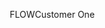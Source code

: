 FLOWCustomer One
<!DOCTYPE html>
<html lang="en">
<head>
    <meta charset="UTF-8">
    <meta name="viewport" content="width=device-width, initial-scale=1.0">
    <title>Peach State Truck Sales - Visit Logger</title>
    <style>
        * {
            margin: 0;
            padding: 0;
            box-sizing: border-box;
        }
        
        body {
            font-family: -apple-system, BlinkMacSystemFont, 'Segoe UI', 'Roboto', sans-serif;
            background-color: #f9fafb;
        }
        
        .header {
            background: linear-gradient(135deg, #2563eb 0%, #1d4ed8 100%);
            color: white;
            padding: 1rem;
            display: flex;
            justify-content: space-between;
            align-items: center;
        }
        
        .header h1 {
            font-size: 1.25rem;
            font-weight: bold;
        }
        
        .privacy-btn {
            background: #10b981;
            color: white;
            padding: 0.5rem 1rem;
            border-radius: 1rem;
            border: none;
            font-size: 0.875rem;
        }
        
        .privacy-btn.private {
            background: #374151;
        }
        
        .ai-section {
            background: linear-gradient(135deg, #3b82f6 0%, #2563eb 100%);
            color: white;
            padding: 1rem;
        }
        
        .ai-header {
            display: flex;
            justify-content: space-between;
            align-items: center;
            margin-bottom: 0.5rem;
        }
        
        .rep-select {
            background: rgba(255, 255, 255, 0.2);
            color: white;
            border: 1px solid rgba(255, 255, 255, 0.3);
            padding: 0.5rem;
            border-radius: 0.25rem;
            font-size: 0.875rem;
        }
        
        .rep-select option {
            color: #374151;
        }
        
        .stats {
            display: grid;
            grid-template-columns: repeat(3, 1fr);
            gap: 0.75rem;
            margin: 1rem;
        }
        
        .stat-card {
            background: white;
            padding: 1rem;
            border-radius: 0.5rem;
            box-shadow: 0 1px 3px 0 rgba(0, 0, 0, 0.1);
            text-align: center;
        }
        
        .stat-number {
            font-size: 2rem;
            font-weight: bold;
            color: #1f2937;
        }
        
        .stat-label {
            font-size: 0.75rem;
            color: #6b7280;
            margin-top: 0.25rem;
        }
        
        .search-section {
            margin: 1rem;
        }
        
        .search-bar {
            display: flex;
            gap: 0.5rem;
        }
        
        .search-input {
            flex: 1;
            padding: 0.75rem;
            border: 1px solid #d1d5db;
            border-radius: 0.5rem;
            font-size: 1rem;
        }
        
        .add-btn {
            background: #10b981;
            color: white;
            padding: 0.75rem 1rem;
            border: none;
            border-radius: 0.5rem;
            font-weight: 500;
            cursor: pointer;
        }
        
        .customer-list {
            margin: 1rem;
        }
        
        .section-title {
            font-weight: 600;
            margin-bottom: 0.75rem;
            color: #374151;
        }
        
        .customer-card {
            background: white;
            border-radius: 0.5rem;
            box-shadow: 0 1px 3px 0 rgba(0, 0, 0, 0.1);
            margin-bottom: 0.75rem;
            overflow: hidden;
        }
        
        .customer-btn {
            width: 100%;
            text-align: left;
            border: none;
            background: none;
            padding: 1rem;
            cursor: pointer;
            transition: background-color 0.2s;
        }
        
        .customer-btn:hover {
            background-color: #eff6ff;
        }
        
        .customer-header {
            display: flex;
            align-items: center;
            gap: 0.5rem;
            margin-bottom: 0.25rem;
            flex-wrap: wrap;
        }
        
        .customer-name {
            font-size: 1.125rem;
            font-weight: 600;
            color: #111827;
        }
        
        .status-badge {
            font-size: 0.75rem;
            padding: 0.25rem 0.5rem;
            border-radius: 9999px;
            font-weight: 500;
        }
        
        .status-customer {
            background: #dcfce7;
            color: #166534;
        }
        
        .status-prospect {
            background: #fed7aa;
            color: #9a3412;
        }
        
        .customer-details {
            font-size: 0.875rem;
            color: #4b5563;
            line-height: 1.5;
        }
        
        .customer-meta {
            display: flex;
            gap: 0.75rem;
            font-size: 0.75rem;
            color: #6b7280;
            margin-top: 0.25rem;
        }
        
        .intelligence-preview {
            background: linear-gradient(135deg, #eff6ff 0%, #f3f4f6 100%);
            border-top: 1px solid #e5e7eb;
            padding: 0.75rem 1rem;
            font-size: 0.875rem;
        }
        
        .intel-item {
            display: flex;
            align-items: flex-start;
            gap: 0.5rem;
            margin-bottom: 0.5rem;
        }
        
        .intel-label {
            font-weight: 500;
            color: #374151;
        }
        
        .intel-text {
            color: #4b5563;
        }
        
        /* Modal Styles */
        .modal {
            position: fixed;
            top: 0;
            left: 0;
            width: 100%;
            height: 100%;
            background: rgba(0, 0, 0, 0.5);
            display: flex;
            justify-content: center;
            align-items: center;
            z-index: 1000;
            padding: 1rem;
        }
        
        .modal-content {
            background: white;
            border-radius: 0.5rem;
            padding: 1.5rem;
            width: 100%;
            max-width: 500px;
            max-height: 80vh;
            overflow-y: auto;
        }
        
        .modal-header {
            font-size: 1.25rem;
            font-weight: bold;
            margin-bottom: 1rem;
            color: #111827;
        }
        
        .form-group {
            margin-bottom: 1rem;
        }
        
        .form-input {
            width: 100%;
            padding: 0.75rem;
            border: 1px solid #d1d5db;
            border-radius: 0.5rem;
            font-size: 1rem;
        }
        
        .form-select {
            width: 100%;
            padding: 0.75rem;
            border: 1px solid #d1d5db;
            border-radius: 0.5rem;
            font-size: 1rem;
            background: white;
        }
        
        .modal-buttons {
            display: flex;
            gap: 0.5rem;
            margin-top: 1.5rem;
        }
        
        .btn-primary {
            flex: 1;
            padding: 0.75rem;
            background: #10b981;
            color: white;
            border: none;
            border-radius: 0.5rem;
            font-weight: 500;
            cursor: pointer;
        }
        
        .btn-primary:disabled {
            background: #9ca3af;
            cursor: not-allowed;
        }
        
        .btn-secondary {
            flex: 1;
            padding: 0.75rem;
            background: transparent;
            color: #6b7280;
            border: none;
            border-radius: 0.5rem;
            cursor: pointer;
        }
        
        /* Visit screen styles */
        .visit-header {
            background: #10b981;
            color: white;
            padding: 1rem;
        }
        
        .visit-title {
            font-size: 0.875rem;
            opacity: 0.9;
        }
        
        .visit-customer {
            font-size: 1.25rem;
            font-weight: bold;
        }
        
        .visit-meta {
            font-size: 0.75rem;
            margin-top: 0.25rem;
        }
        
        .intelligence-panel {
            background: linear-gradient(135deg, #2563eb 0%, #1d4ed8 100%);
            color: white;
            padding: 1rem;
        }
        
        .intel-header {
            display: flex;
            align-items: center;
            gap: 0.5rem;
            margin-bottom: 0.75rem;
            font-weight: 600;
        }
        
        .intel-cards {
            display: flex;
            flex-direction: column;
            gap: 0.5rem;
        }
        
        .intel-card {
            background: rgba(255, 255, 255, 0.2);
            padding: 0.5rem;
            border-radius: 0.25rem;
            font-size: 0.875rem;
        }
        
        .visit-form {
            padding: 1rem;
            display: flex;
            flex-direction: column;
            gap: 1rem;
        }
        
        .form-section {
            background: white;
            padding: 1rem;
            border-radius: 0.5rem;
            box-shadow: 0 1px 3px 0 rgba(0, 0, 0, 0.1);
        }
        
        .form-label {
            font-size: 0.875rem;
            font-weight: 500;
            color: #374151;
            margin-bottom: 0.5rem;
            display: block;
        }
        
        .form-textarea {
            width: 100%;
            padding: 0.75rem;
            border: 1px solid #d1d5db;
            border-radius: 0.5rem;
            min-height: 100px;
            font-family: inherit;
            font-size: 1rem;
            resize: vertical;
        }
        
        .outcome-grid {
            display: grid;
            grid-template-columns: repeat(2, 1fr);
            gap: 0.5rem;
        }
        
        .outcome-btn {
            padding: 0.75rem;
            border: 1px solid #d1d5db;
            border-radius: 0.5rem;
            background: #f9fafb;
            font-size: 0.875rem;
            cursor: pointer;
            transition: all 0.2s;
        }
        
        .outcome-btn.selected {
            background: #dbeafe;
            border-color: #3b82f6;
            color: #1d4ed8;
        }
        
        .followup-btn {
            width: 100%;
            padding: 1rem;
            border: 2px solid #d1d5db;
            border-radius: 0.5rem;
            background: white;
            cursor: pointer;
            transition: all 0.2s;
        }
        
        .followup-btn.active {
            border-color: #f97316;
            background: #fff7ed;
            color: #ea580c;
            font-weight: 500;
        }
        
        .complete-btn {
            width: 100%;
            padding: 1rem;
            background: #10b981;
            color: white;
            border: none;
            border-radius: 0.5rem;
            font-size: 1.125rem;
            font-weight: bold;
            cursor: pointer;
        }
        
        .hidden {
            display: none;
        }
        
        @media (max-width: 768px) {
            .header {
                flex-direction: column;
                gap: 0.5rem;
            }
            
            .ai-header {
                flex-direction: column;
                gap: 0.5rem;
            }
            
            .outcome-grid {
                grid-template-columns: 1fr;
            }
            
            .customer-meta {
                flex-direction: column;
                gap: 0.25rem;
            }
        }
    </style>
</head>
<body>
    <!-- Home Screen -->
    <div id="homeScreen">
        <!-- Header -->
        <div class="header">
            <h1>🚛 Peach State Truck Sales</h1>
            <button class="privacy-btn" id="privacyBtn">👁️ Sharing</button>
        </div>
        
        <!-- AI Assistant Section -->
        <div class="ai-section">
            <div class="ai-header">
                <div>
                    <div style="font-weight: 600; margin-bottom: 0.25rem;">✨ Truck Sales AI Assistant</div>
                </div>
                <select class="rep-select" id="repSelect">
                    <option value="mike">Mike Sullivan - Norcross Truck Sales Rep</option>
                    <option value="sarah">Sarah Johnson - Norcross Truck Sales Rep</option>
                    <option value="david">David Wilson - Norcross Truck Sales Rep</option>
                    <option value="lisa">Lisa Martinez - Norcross Truck Sales Rep</option>
                </select>
            </div>
            <div style="font-size: 0.875rem; opacity: 0.9;">Customer intelligence and equipment recommendations ready</div>
        </div>
        
        <!-- Stats -->
        <div class="stats">
            <div class="stat-card">
                <div class="stat-number" id="visitsToday">0</div>
                <div class="stat-label">Visits Today</div>
            </div>
            <div class="stat-card">
                <div class="stat-number" id="peachStateCustomers">2</div>
                <div class="stat-label">Peach State Customer</div>
            </div>
            <div class="stat-card">
                <div class="stat-number" id="prospects">1</div>
                <div class="stat-label">Prospect</div>
            </div>
        </div>
        
        <!-- Search -->
        <div class="search-section">
            <div class="search-bar">
                <input type="text" class="search-input" placeholder="Search accounts..." id="searchInput">
                <button class="add-btn" id="addBtn">+ Add</button>
            </div>
        </div>
        
        <!-- Customer List -->
        <div class="customer-list">
            <div class="section-title">Visits (<span id="accountCount">3</span> accounts for <span id="currentDate"></span>)</div>
            <div id="customerContainer">
                <!-- Customers will be loaded here -->
            </div>
        </div>
    </div>
    
    <!-- Add Customer Modal -->
    <div id="addCustomerModal" class="modal hidden">
        <div class="modal-content">
            <div class="modal-header">Add New Customer Account</div>
            <form id="addCustomerForm">
                <div class="form-group">
                    <input type="text" class="form-input" placeholder="Company Name *" id="companyName" required>
                </div>
                <div class="form-group">
                    <input type="text" class="form-input" placeholder="Contact Name & Title" id="contactName">
                </div>
                <div class="form-group">
                    <input type="tel" class="form-input" placeholder="Phone" id="contactPhone">
                </div>
                <div class="form-group">
                    <input type="email" class="form-input" placeholder="Email" id="contactEmail">
                </div>
                <div class="form-group">
                    <input type="text" class="form-input" placeholder="Address" id="contactAddress">
                </div>
                <div class="form-group">
                    <select class="form-select" id="fleetType">
                        <option value="OTR/Long Haul">OTR/Long Haul</option>
                        <option value="Regional Delivery">Regional Delivery</option>
                        <option value="Local/P&D">Local/P&D</option>
                        <option value="Vocational/Construction">Vocational/Construction</option>
                        <option value="Last Mile/Local">Last Mile/Local</option>
                        <option value="Owner-Operator">Owner-Operator</option>
                    </select>
                </div>
                <div class="form-group">
                    <input type="number" class="form-input" placeholder="Current Fleet Size" id="fleetSize">
                </div>
                <div class="form-group">
                    <input type="text" class="form-input" placeholder="Current Truck Brands (Freightliner, Peterbilt, etc.)" id="truckBrands">
                </div>
                <div class="modal-buttons">
                    <button type="submit" class="btn-primary" id="submitCustomer">Add Customer & Start Visit</button>
                    <button type="button" class="btn-secondary" id="cancelAdd">Cancel</button>
                </div>
            </form>
        </div>
    </div>
    
    <!-- Visit Screen -->
    <div id="visitScreen" class="hidden">
        <!-- Visit Header -->
        <div class="visit-header">
            <div class="visit-title">Customer Visit in Progress</div>
            <div class="visit-customer" id="visitCustomerName">Customer Name</div>
            <div class="visit-meta" id="visitCustomerMeta">Fleet Type • Size</div>
        </div>
        
        <!-- Customer Intelligence -->
        <div class="intelligence-panel" id="intelligencePanel">
            <div class="intel-header">
                🚛 Customer Intelligence
            </div>
            <div class="intel-cards" id="intelCards">
                <!-- Intelligence will be loaded here -->
            </div>
        </div>
        
        <!-- AI Sales Tips -->
        <div style="background: #fef3c7; border-left: 4px solid #f59e0b; padding: 1rem;" id="salesTips">
            <div style="display: flex; gap: 0.5rem;">
                <div style="color: #d97706;">✨</div>
                <div>
                    <div style="font-weight: 600; color: #374151; margin-bottom: 0.25rem;">Sales Tip:</div>
                    <div style="color: #4b5563; font-size: 0.875rem;" id="salesTipText">🚛 Lead with: New equipment available - perfect for their operation</div>
                </div>
            </div>
        </div>
        
        <!-- Visit Form -->
        <div class="visit-form">
            <!-- Visit Discussion -->
            <div class="form-section">
                <div style="display: flex; justify-content: space-between; align-items: center; margin-bottom: 0.5rem;">
                    <label class="form-label">Visit Discussion</label>
                    <button type="button" style="color: #3b82f6; text-decoration: underline; border: none; background: none; font-size: 0.875rem; cursor: pointer;">
                        🎤 Voice Notes
                    </button>
                </div>
                <textarea class="form-textarea" placeholder="Equipment discussed, customer needs, concerns..." id="visitNotes"></textarea>
            </div>
            
            <!-- Visit Outcome -->
            <div class="form-section">
                <label class="form-label">Truck Sales Visit Outcome</label>
                <div class="outcome-grid">
                    <button type="button" class="outcome-btn" onclick="selectOutcome(this, 'Truck Quote Requested')">📋 Truck Quote Requested</button>
                    <button type="button" class="outcome-btn" onclick="selectOutcome(this, 'Truck Demo Scheduled')">🚛 Truck Demo Scheduled</button>
                    <button type="button" class="outcome-btn" onclick="selectOutcome(this, 'Parts & Service Discussion')">🔧 Parts & Service Discussion</button>
                    <button type="button" class="outcome-btn" onclick="selectOutcome(this, 'Trade-In Evaluation')">💰 Trade-In Evaluation</button>
                    <button type="button" class="outcome-btn" onclick="selectOutcome(this, 'Financing Discussion')">💳 Financing Discussion</button>
                    <button type="button" class="outcome-btn" onclick="selectOutcome(this, 'Customer Relationship Building')">🤝 Customer Relationship Building</button>
                </div>
            </div>
            
            <!-- Follow-up -->
            <button type="button" class="followup-btn" id="followupBtn" onclick="toggleFollowup()">
                Need Follow-up?
            </button>
            
            <!-- Complete Visit -->
            <button type="button" class="complete-btn" onclick="completeVisit()">Complete Customer Visit</button>
        </div>
    </div>

    <script>
        // Global variables
        let currentCustomer = null;
        let currentRep = 'mike';
        let selectedOutcome = '';
        let needsFollowup = false;
        let visitCount = 0;
        let privacyMode = false;
        
        // Customer database for each rep
        const customerDatabase = {
            mike: [
                {
                    id: 1,
                    name: 'TransPacific Logistics',
                    contact: 'James Mitchell - VP Operations',
                    phone: '(404) 555-0123',
                    email: 'jmitchell@transpac.com',
                    address: '3455 Peachtree Industrial Blvd, Atlanta, GA',
                    fleetType: 'OTR/Long Haul',
                    fleetSize: 247,
                    truckBrands: 'Freightliner, Western Star',
                    status: 'Peach State Customer',
                    serviceContract: 'Premium - Expires March 2025',
                    lastVisit: '2 days ago',
                    hasIntelligence: true,
                    intelligence: {
                        needs: '15-20 Cascadia units for Q2 expansion',
                        specs: 'Detroit DD15, DT12 automatic, 72" sleeper',
                        decision: 'James Mitchell (VP) specs equipment',
                        tradeIns: '47 units approaching trade-in age (2019-2020)',
                        opportunity: '🔥 Immediate: 2020 fleet reaching 5-year replacement'
                    }
                },
                {
                    id: 2,
                    name: 'Southern Freight Lines',
                    contact: 'Robert Johnson - Fleet Manager',
                    phone: '(770) 555-0234',
                    email: 'rjohnson@southern.com',
                    address: '2100 Marietta Hwy, Canton, GA',
                    fleetType: 'Regional Delivery',
                    fleetSize: 89,
                    truckBrands: 'Freightliner',
                    status: 'Peach State Customer',
                    serviceContract: 'Basic - Month-to-month',
                    lastVisit: '1 week ago',
                    hasIntelligence: true,
                    intelligence: {
                        needs: 'Upgrading 10 regional units',
                        specs: 'Day cabs, Detroit DD13, manual preferred',
                        decision: 'Robert makes all decisions',
                        tradeIns: 'Keeps trucks 7-8 years typically',
                        opportunity: '📈 Growth: Adding new Amazon routes'
                    }
                },
                {
                    id: 3,
                    name: 'Quick Haul Express',
                    contact: 'Tom Anderson - President',
                    phone: '(404) 555-0789',
                    email: 'tanderson@quickhaul.com',
                    address: '890 Commerce Dr, Decatur, GA',
                    fleetType: 'Regional Delivery',
                    fleetSize: 35,
                    truckBrands: 'Peterbilt',
                    status: 'Prospect',
                    serviceContract: 'None - Using Rush',
                    lastVisit: 'First meeting scheduled',
                    hasIntelligence: false
                }
            ],
            sarah: [
                {
                    id: 4,
                    name: 'Metro Delivery Services',
                    contact: 'David Park - Owner',
                    phone: '(678) 555-0456',
                    email: 'dpark@metrodelivery.com',
                    address: '1200 Satellite Blvd, Duluth, GA',
                    fleetType: 'Last Mile/Local',
                    fleetSize: 45,
                    truckBrands: 'Freightliner M2, Ford',
                    status: 'Peach State Customer',
                    serviceContract: 'None',
                    lastVisit: '2 weeks ago',
                    hasIntelligence: false
                },
                {
                    id: 5,
                    name: 'Atlanta Express Corp',
                    contact: 'Michelle Davis - Operations Manager',
                    phone: '(770) 555-0890',
                    email: 'mdavis@atlantaexpress.com',
                    address: '5600 Jimmy Carter Blvd, Norcross, GA',
                    fleetType: 'OTR/Long Haul',
                    fleetSize: 156,
                    truckBrands: 'Freightliner, Volvo',
                    status: 'Peach State Customer',
                    serviceContract: 'Premium - Active',
                    lastVisit: '5 days ago',
                    hasIntelligence: true,
                    intelligence: {
                        needs: '25 Cascadia units for new contracts',
                        specs: 'Detroit DD15, DT12 automatic, 72" sleeper',
                        decision: 'Michelle Davis handles specifications',
                        tradeIns: '2019-2020 Freightliners ready for trade',
                        opportunity: '🚛 Immediate: Ready to order 25 units'
                    }
                },
                {
                    id: 6,
                    name: 'North Georgia Transport',
                    contact: 'Kevin Brown - Fleet Director',
                    phone: '(678) 555-0234',
                    email: 'kbrown@ngtr.com',
                    address: '2400 Pleasant Hill Rd, Duluth, GA',
                    fleetType: 'Regional Delivery',
                    fleetSize: 28,
                    truckBrands: 'International',
                    status: 'Prospect',
                    serviceContract: 'None',
                    lastVisit: 'Cold call planned',
                    hasIntelligence: false
                }
            ],
            david: [
                {
                    id: 7,
                    name: 'Georgia Freight Solutions',
                    contact: 'Maria Rodriguez - Fleet Director',
                    phone: '(770) 555-0567',
                    email: 'mrodriguez@gafreight.com',
                    address: '4500 Logistics Way, Kennesaw, GA',
                    fleetType: 'OTR/Long Haul',
                    fleetSize: 78,
                    truckBrands: 'Kenworth, Mack',
                    status: 'Prospect',
                    serviceContract: 'None',
                    lastVisit: 'Cold call last month',
                    hasIntelligence: false
                },
                {
                    id: 8,
                    name: 'Peachtree Logistics',
                    contact: 'Brian Thompson - VP Fleet',
                    phone: '(404) 555-0678',
                    email: 'bthompson@peachtreelog.com',
                    address: '1800 Century Blvd, Atlanta, GA',
                    fleetType: 'OTR/Long Haul',
                    fleetSize: 134,
                    truckBrands: 'Freightliner, Peterbilt',
                    status: 'Peach State Customer',
                    serviceContract: 'Basic - Month-to-month',
                    lastVisit: '1 week ago',
                    hasIntelligence: true,
                    intelligence: {
                        needs: 'Replacing 12 aging Peterbilts',
                        specs: 'Cascadia, Detroit DD15, DT12, 72" sleeper',
                        decision: 'Brian Thompson makes final decisions',
                        tradeIns: 'Has 18 units ready for trade',
                        opportunity: '🎯 Hot prospect: Ready to standardize on Freightliner'
                    }
                }
            ],
            lisa: [
                {
                    id: 9,
                    name: 'Superior Transport LLC',
                    contact: 'Amanda White - Fleet Manager',
                    phone: '(678) 555-0789',
                    email: 'awhite@superiortrans.com',
                    address: '3200 Buford Dr, Buford, GA',
                    fleetType: 'Regional Delivery',
                    fleetSize: 67,
                    truckBrands: 'Freightliner, International',
                    status: 'Peach State Customer',
                    serviceContract: 'Premium - Active',
                    lastVisit: '3 days ago',
                    hasIntelligence: false
                },
                {
                    id: 10,
                    name: 'Gwinnett County Delivery',
                    contact: 'Carlos Rivera - Operations Director',
                    phone: '(770) 555-0345',
                    email: 'crivera@gwinnettdelivery.com',
                    address: '900 Harbins Rd, Dacula, GA',
                    fleetType: 'Last Mile/Local',
                    fleetSize: 52,
                    truckBrands: 'Ford, Isuzu',
                    status: 'Peach State Customer',
                    serviceContract: 'Basic - Month-to-month',
                    lastVisit: '1 week ago',
                    hasIntelligence: false
                },
                {
                    id: 11,
                    name: 'Southeast Hauling Co',
                    contact: 'Jason Miller - President',
                    phone: '(404) 555-0456',
                    email: 'jmiller@seahaul.com',
                    address: '1500 Old Peachtree Rd, Suwanee, GA',
                    fleetType: 'OTR/Long Haul',
                    fleetSize: 95,
                    truckBrands: 'Volvo, Mack',
                    status: 'Prospect',
                    serviceContract: 'None - Using Volvo dealer',
                    lastVisit: 'Initial contact made',
                    hasIntelligence: false
                }
            ]
        };
        
        // Initialize app
        document.addEventListener('DOMContentLoaded', function() {
            // Set current date
            const today = new Date().toLocaleDateString('en-US', { 
                weekday: 'long', 
                year: 'numeric', 
                month: 'long', 
                day: 'numeric' 
            });
            document.getElementById('currentDate').textContent = today;
            
            // Load visit count from localStorage if available
            if (localStorage.getItem('visitCount')) {
                visitCount = parseInt(localStorage.getItem('visitCount'));
                document.getElementById('visitsToday').textContent = visitCount;
            }
            
            // Load initial customers
            loadCustomers();
            
            // Set up event listeners
            document.getElementById('repSelect').addEventListener('change', function() {
                currentRep = this.value;
                loadCustomers();
            });
            
            document.getElementById('addBtn').addEventListener('click', showAddModal);
            document.getElementById('cancelAdd').addEventListener('click', hideAddModal);
            document.getElementById('addCustomerForm').addEventListener('submit', addNewCustomer);
            
            document.getElementById('privacyBtn').addEventListener('click', function() {
                privacyMode = !privacyMode;
                if (privacyMode) {
                    this.textContent = '👁️‍🗨️ Private';
                    this.classList.add('private');
                } else {
                    this.textContent = '👁️ Sharing';
                    this.classList.remove('private');
                }
            });
            
            // Search functionality
            document.getElementById('searchInput').addEventListener('input', function() {
                const searchTerm = this.value.toLowerCase();
                const customers = document.querySelectorAll('.customer-card');
                
                customers.forEach(customer => {
                    const text = customer.textContent.toLowerCase();
                    if (text.includes(searchTerm)) {
                        customer.style.display = 'block';
                    } else {
                        customer.style.display = 'none';
                    }
                });
            });
        });
        
        // Load customers for current rep
        function loadCustomers() {
            const customers = customerDatabase[currentRep] || [];
            const container = document.getElementById('customerContainer');
            container.innerHTML = '';
            
            // Update stats
            const peachStateCount = customers.filter(c => c.status === 'Peach State Customer').length;
            const prospectCount = customers.filter(c => c.status === 'Prospect').length;
            
            document.getElementById('peachStateCustomers').textContent = peachStateCount;
            document.getElementById('prospects').textContent = prospectCount;
            document.getElementById('accountCount').textContent = customers.length;
            
            // Create customer cards
            customers.forEach(customer => {
                const customerCard = createCustomerCard(customer);
                container.appendChild(customerCard);
            });
        }
        
        // Create customer card HTML
        function createCustomerCard(customer) {
            const card = document.createElement('div');
            card.className = 'customer-card';
            
            const statusClass = customer.status === 'Peach State Customer' ? 'status-customer' : 'status-prospect';
            
            card.innerHTML = `
                <button class="customer-btn" onclick="startVisit(${customer.id})">
                    <div class="customer-header">
                        <div class="customer-name">${customer.name}</div>
                        <div class="status-badge ${statusClass}">${customer.status}</div>
                    </div>
                    <div class="customer-details">
                        ${customer.contact} • ${customer.phone}<br>
                        <div class="customer-meta">
                            <span>🚛 ${customer.fleetSize} units</span>
                            <span>${customer.truckBrands}</span>
                            <span>${customer.fleetType}</span>
                        </div>
                        <div class="customer-meta">
                            <span>Service: ${customer.serviceContract}</span>
                            <span>Last visit: ${customer.lastVisit}</span>
                        </div>
                    </div>
                </button>
                ${customer.hasIntelligence ? `
                <div class="intelligence-preview">
                    <div class="intel-item">
                        <div class="intel-label">🚛 Immediate Need:</div>
                        <div class="intel-text">${customer.intelligence.needs}</div>
                    </div>
                    <div class="intel-text">${customer.intelligence.opportunity}</div>
                </div>
                ` : ''}
            `;
            
            return card;
        }
        
        // Show add customer modal
        function showAddModal() {
            document.getElementById('addCustomerModal').classList.remove('hidden');
        }
        
        // Hide add customer modal
        function hideAddModal() {
            document.getElementById('addCustomerModal').classList.add('hidden');
            document.getElementById('addCustomerForm').reset();
        }
        
        // Add new customer
        function addNewCustomer(e) {
            e.preventDefault();
            
            const formData = new FormData(e.target);
            const newCustomer = {
                id: Date.now(),
                name: document.getElementById('companyName').value,
                contact: document.getElementById('contactName').value || 'Contact TBD',
                phone: document.getElementById('contactPhone').value || 'Phone TBD',
                email: document.getElementById('contactEmail').value || '',
                address: document.getElementById('contactAddress').value || '',
                fleetType: document.getElementById('fleetType').value,
                fleetSize: parseInt(document.getElementById('fleetSize').value) || 0,
                truckBrands: document.getElementById('truckBrands').value || 'TBD',
                status: 'Prospect',
                serviceContract: 'None',
                lastVisit: 'First Visit',
                hasIntelligence: false
            };
            
            // Add to current rep's customer list
            customerDatabase[currentRep].push(newCustomer);
            
            // Reload customers
            loadCustomers();
            
            // Hide modal
            hideAddModal();
            
            // Start visit with new customer
            startVisit(newCustomer.id);
        }
        
        // Start visit
        function startVisit(customerId) {
            const customers = customerDatabase[currentRep];
            const customer = customers.find(c => c.id === customerId);
            
            if (!customer) return;
            
            currentCustomer = customer;
            document.getElementById('visitCustomerName').textContent = customer.name;
            document.getElementById('visitCustomerMeta').textContent = `${customer.fleetType} • ${customer.fleetSize} units`;
            
            // Load intelligence if available
            const intelligencePanel = document.getElementById('intelligencePanel');
            const salesTips = document.getElementById('salesTips');
            
            if (customer.hasIntelligence && customer.intelligence) {
                intelligencePanel.classList.remove('hidden');
                salesTips.classList.remove('hidden');
                
                // Load intelligence cards
                const intelCards = document.getElementById('intelCards');
                intelCards.innerHTML = `
                    <div class="intel-card">
                        <strong>Customer Needs:</strong> ${customer.intelligence.needs}
                    </div>
                    <div class="intel-card">
                        <strong>Equipment Specs:</strong> ${customer.intelligence.specs}
                    </div>
                    <div class="intel-card">
                        <strong>Decision Process:</strong> ${customer.intelligence.decision}
                    </div>
                    <div class="intel-card">
                        <strong>Trade-ins:</strong> ${customer.intelligence.tradeIns}
                    </div>
                `;
                
                // Update sales tip
                document.getElementById('salesTipText').textContent = 
                    customer.status === 'Peach State Customer' 
                        ? '🚛 Lead with: New Cascadia Evolution in stock - perfect spec for their routes'
                        : '🎯 Focus on: Understanding their current pain points and equipment needs';
            } else {
                intelligencePanel.classList.add('hidden');
                document.getElementById('salesTipText').textContent = 
                    '🤝 Focus on: Building relationship and understanding their business needs';
            }
            
            // Switch to visit screen
            document.getElementById('homeScreen').classList.add('hidden');
            document.getElementById('visitScreen').classList.remove('hidden');
        }
        
        // Select outcome
        function selectOutcome(button, outcome) {
            // Remove previous selection
            document.querySelectorAll('.outcome-btn').forEach(btn => {
                btn.classList.remove('selected');
            });
            
            // Add selection to clicked button
            button.classList.add('selected');
            selectedOutcome = outcome;
        }
        
        // Toggle follow-up
        function toggleFollowup() {
            needsFollowup = !needsFollowup;
            const btn = document.getElementById('followupBtn');
            
            if (needsFollowup) {
                btn.textContent = '✓ Follow-up Required';
                btn.classList.add('active');
            } else {
                btn.textContent = 'Need Follow-up?';
                btn.classList.remove('active');
            }
        }
        
        // Complete visit
        function completeVisit() {
            if (!currentCustomer) return;
            
            // Increment visit count
            visitCount++;
            document.getElementById('visitsToday').textContent = visitCount;
            localStorage.setItem('visitCount', visitCount);
            
            // Show completion message
            const notes = document.getElementById('visitNotes').value;
            alert(`Visit completed with ${currentCustomer.name}!\n\nOutcome: ${selectedOutcome || 'Not specified'}\nFollow-up needed: ${needsFollowup ? 'Yes' : 'No'}${notes ? '\n\nNotes: ' + notes.substring(0, 100) + (notes.length > 100 ? '...' : '') : ''}`);
            
            // Reset form
            document.getElementById('visitNotes').value = '';
            document.querySelectorAll('.outcome-btn').forEach(btn => {
                btn.classList.remove('selected');
            });
            document.getElementById('followupBtn').classList.remove('active');
            document.getElementById('followupBtn').textContent = 'Need Follow-up?';
            
            selectedOutcome = '';
            needsFollowup = false;
            currentCustomer = null;
            
            // Return to home screen
            document.getElementById('visitScreen').classList.add('hidden');
            document.getElementById('homeScreen').classList.remove('hidden');
        }
    </script>
</body>
</html>
